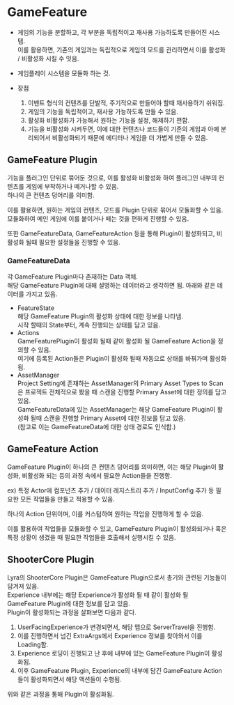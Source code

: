 # GameFeature

- 게임의 기능을 분할하고, 각 부분을 독립적이고 재사용 가능하도록 만들어진 시스템.  
이를 활용하면, 기존의 게임과는 독립적으로 게임의 모드를 관리하면서 이를 활성화 / 비활성화 시킬 수 잇음.
- 게임플레이 시스템을 모듈화 하는 것.

- 장점 
    1. 이벤트 형식의 컨텐츠를 단발적, 주기적으로 만들어야 할때 재사용하기 쉬워짐.
    2. 게임의 기능을 독립적이고, 재사용 가능하도록 만들 수 있음.
    3. 활성화 비활성화가 가능해서 원하는 기능을 설정, 해제하기 편함.
    4. 기능을 비활성화 시켜두면, 이에 대한 컨텐츠나 코드들이 기존의 게임과 아예 분리되어서 비활성화되기 때문에 에디터나 게임을 더 가볍게 만들 수 있음.

## GameFeature Plugin
기능을 플러그인 단위로 묶어둔 것으로, 이를 활성화 비활성화 하여 플러그인 내부의 컨텐츠를 게임에 부착하거나 떼거나할 수 있음.  
하나의 큰 컨텐츠 덩어리를 의미함.

이를 활용하면, 원하는 게임의 컨텐츠, 모드를 Plugin 단위로 묶어서 모듈화할 수 있음. 모듈화하여 메인 게임에 이를 붙이거나 떼는 것을 편하게 진행할 수 있음.

또한 GameFeatureData, GameFeatureAction 등을 통해 Plugin이 활성화되고, 비활성화 될때 필요한 설정들을 진행할 수 있음.

### GameFeatureData
각 GameFeature Plugin마다 존재하는 Data 객체.  
해당 GameFeature Plugin에 대해 설명하는 데이터라고 생각하면 됨.
아래와 같은 데이터를 가지고 있음.
- FeatureState  
해당 GameFeature Plugin의 활성화 상태에 대한 정보를 나타냄.  
시작 할때의 State부터, 계속 진행되는 상태를 담고 있음.
- Actions  
GameFeaturePlugin이 활성화 될때 같이 활성화 될 GameFeature Action을 정의할 수 있음.  
여기에 등록된 Action들은 Plugin이 활성화 될때 자동으로 상태를 바꿔가며 활성화됨.
- AssetManager  
Project Setting에 존재하는 AssetManager의 Primary Asset Types to Scan은 프로젝트 전체적으로 봤을 때 스캔을 진행할 Primary Asset에 대한 정의를 담고 있음.  
GameFeatureData에 있는 AssetManager는 해당 GameFeature Plugin이 활성화 될때 스캔을 진행할 Primary Asset에 대한 정보를 담고 있음.  
(참고로 이는 GameFeatureData에 대한 상태 경로도 인식함.)


## GameFeature Action

GameFeature Plugin이 하나의 큰 컨텐츠 덩어리를 의미하면, 이는 해당 Plugin이 활성화, 비활성화 되는 등의 과정 속에서 필요한 Action들을 진행함.

ex) 특정 Actor에 컴포넌츠 추가 / 데이터 레지스트리 추가 / InputConfig 추가 등 필요한 모든 작업들을 만들고 적용할 수 있음.

하나의 Action 단위이며, 이를 커스텀하여 원하는 작업을 진행하게 할 수 있음.

이를 활용하여 작업들을 모듈화할 수 있고, GameFeature Plugin이 활성화되거나 혹은 특정 상황이 생겼을 때 필요한 작업들을 호출해서 실행시킬 수 있음.


## ShooterCore Plugin

Lyra의 ShooterCore Plugin은 GameFeature Plugin으로서 총기와 관련된 기능들이 담겨져 있음.  
Experience 내부에는 해당 Experience가 활성화 될 때 같이 활성화 될 GameFeature Plugin에 대한 정보를 담고 있음.  
Plugin이 활성화되는 과정을 살펴보면 다음과 같다.

1. UserFacingExperience가 변경되면서, 해당 맵으로 ServerTravel을 진행함.
2. 이를 진행하면서 넘긴 ExtraArgs에서 Experience 정보를 찾아와서 이를 Loading함.
3. Experience 로딩이 진행되고 난 후에 내부에 있는 GameFeature Plugin이 활성화됨.
4. 이후 GameFeature Plugin, Experience의 내부에 담긴 GameFeature Action들이 활성화되면서 해당 액션들이 수행됨.

위와 같은 과정을 통해 Plugin이 활성화됨.




